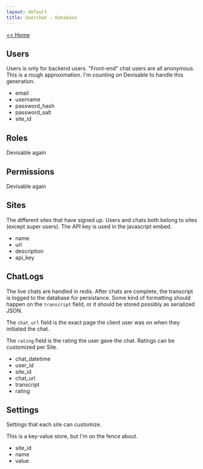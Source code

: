 ```yaml
---
layout: default
title: Userchat – Database
---
```


[<< Home](index.html)

Users
-----
Users is only for backend users. "Front-end" chat users are all anonymous.
This is a rough approximation. I'm counting on Devisable to handle this generation.

* email
* username
* password\_hash
* password\_salt
* site\_id

Roles
-----
Devisable again

Permissions
-----------

Devisable again

Sites
-----
The different sites that have signed up. Users and chats both belong to sites (except super users).
The API key is used in the javascript embed.

* name
* url
* description
* api\_key

ChatLogs
--------
The live chats are handled in redis. After chats are complete, the transcript is logged to the
database for persistance. Some kind of formatting should happen on the `transcript` field,
or it should be stored possibly as serialized JSON.

The `chat_url` field is the exact page the client user was on when they initiated the chat.

The `rating` field is the rating the user gave the chat. Ratings can be customized per Site.

* chat\_datetime
* user\_id
* site\_id
* chat\_url
* transcript
* rating

Settings
--------
Settings that each site can customize.

This is a key-value store, but I'm on the fence about.

* site\_id
* name
* value

